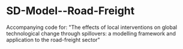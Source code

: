 # SD-Model--Road-Freight
Accompanying code for: "The effects of local interventions on global technological change through spillovers: a modelling framework and application to the road-freight sector"

